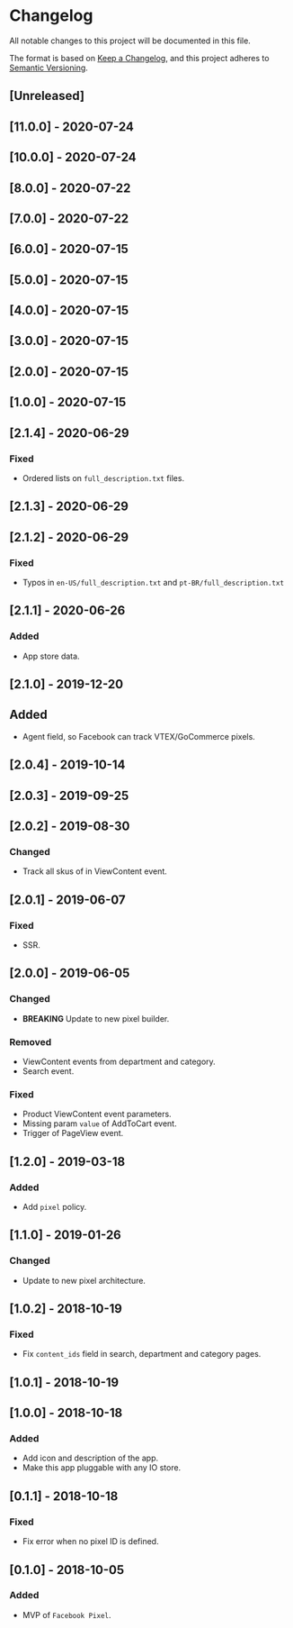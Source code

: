 # Changelog

All notable changes to this project will be documented in this file.

The format is based on [Keep a Changelog](https://keepachangelog.com/en/1.0.0/),
and this project adheres to [Semantic Versioning](https://semver.org/spec/v2.0.0.html).

## [Unreleased]

## [11.0.0] - 2020-07-24

## [10.0.0] - 2020-07-24

## [8.0.0] - 2020-07-22

## [7.0.0] - 2020-07-22

## [6.0.0] - 2020-07-15

## [5.0.0] - 2020-07-15

## [4.0.0] - 2020-07-15

## [3.0.0] - 2020-07-15

## [2.0.0] - 2020-07-15

## [1.0.0] - 2020-07-15

## [2.1.4] - 2020-06-29
### Fixed
- Ordered lists on `full_description.txt` files.

## [2.1.3] - 2020-06-29

## [2.1.2] - 2020-06-29

### Fixed

- Typos in `en-US/full_description.txt` and `pt-BR/full_description.txt`

## [2.1.1] - 2020-06-26

### Added

- App store data.

## [2.1.0] - 2019-12-20

## Added

- Agent field, so Facebook can track VTEX/GoCommerce pixels.

## [2.0.4] - 2019-10-14

## [2.0.3] - 2019-09-25

## [2.0.2] - 2019-08-30

### Changed

- Track all skus of in ViewContent event.

## [2.0.1] - 2019-06-07

### Fixed

- SSR.

## [2.0.0] - 2019-06-05

### Changed

- **BREAKING** Update to new pixel builder.

### Removed

- ViewContent events from department and category.
- Search event.

### Fixed

- Product ViewContent event parameters.
- Missing param `value` of AddToCart event.
- Trigger of PageView event.

## [1.2.0] - 2019-03-18

### Added

- Add `pixel` policy.

## [1.1.0] - 2019-01-26

### Changed

- Update to new pixel architecture.

## [1.0.2] - 2018-10-19

### Fixed

- Fix `content_ids` field in search, department and category pages.

## [1.0.1] - 2018-10-19

## [1.0.0] - 2018-10-18

### Added

- Add icon and description of the app.
- Make this app pluggable with any IO store.

## [0.1.1] - 2018-10-18

### Fixed

- Fix error when no pixel ID is defined.

## [0.1.0] - 2018-10-05

### Added

- MVP of `Facebook Pixel`.
